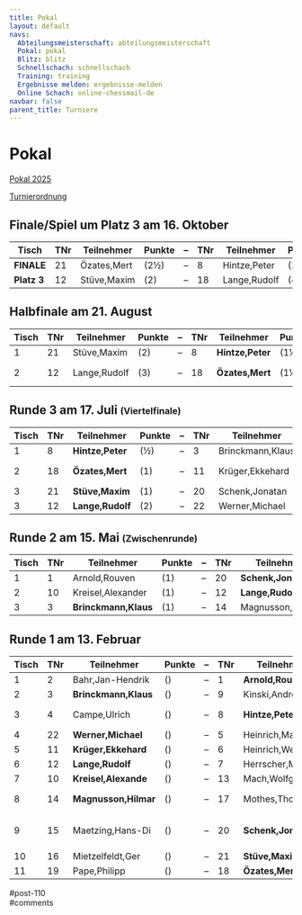 ```yaml
---
title: Pokal 
layout: default
navs:
  Abteilungsmeisterschaft: abteilungsmeisterschaft
  Pokal: pokal
  Blitz: blitz
  Schnellschach: schnellschach
  Training: training
  Ergebnisse melden: ergebnisse-melden
  Online Schach: online-chessmail-de
navbar: false
parent_title: Turniere
---
```

<div class="post-110 page type-page status-publish hentry" id="post-110">
<h1 class="entry-title">Pokal</h1>
<div class="entry-content">
<p><a href="https://www.narva-schach.de/wordpress/wp-content/uploads/2024/12/Pokal-2025.pdf">Pokal 2025</a></p>
<p><a href="https://www.narva-schach.de/wordpress/wp-content/uploads/2020/01/Turnierordnung.pdf">Turnierordnung</a></p>
<h2>Finale/Spiel um Platz 3 am 16. Oktober</h2>
<table class="clean swiss footable">
<thead>
<tr>
<th>Tisch</th>
<th>TNr</th>
<th>Teilnehmer</th>
<th>Punkte</th>
<th>–</th>
<th>TNr</th>
<th>Teilnehmer</th>
<th>Punkte</th>
<th>Ergebnis</th>
</tr>
</thead>
<tbody>
<tr>
<td><strong>FINALE</strong></td>
<td>21</td>
<td>Özates,Mert</td>
<td>(2½)</td>
<td>–</td>
<td>8</td>
<td>Hintze,Peter</td>
<td>(2½)</td>
<td></td>
</tr>
<tr>
<td><strong>Platz 3</strong></td>
<td>12</td>
<td>Stüve,Maxim</td>
<td>(2)</td>
<td>–</td>
<td>18</td>
<td>Lange,Rudolf</td>
<td>(4)</td>
<td></td>
</tr>
</tbody>
</table>
<h2>Halbfinale am 21. August</h2>
<table class="clean swiss footable">
<thead>
<tr>
<th>Tisch</th>
<th>TNr</th>
<th>Teilnehmer</th>
<th>Punkte</th>
<th>–</th>
<th>TNr</th>
<th>Teilnehmer</th>
<th>Punkte</th>
<th>Ergebnis</th>
<th>2.Partie</th>
<th>Rapid</th>
</tr>
</thead>
<tbody>
<tr>
<td>1</td>
<td>21</td>
<td>Stüve,Maxim</td>
<td>(2)</td>
<td>–</td>
<td>8</td>
<td><strong>Hintze,Peter</strong></td>
<td>(1½)</td>
<td>0 – 1</td>
<td></td>
<td></td>
</tr>
<tr>
<td>2</td>
<td>12</td>
<td>Lange,Rudolf</td>
<td>(3)</td>
<td>–</td>
<td>18</td>
<td><strong>Özates,Mert</strong></td>
<td>(1½)</td>
<td>½ – ½</td>
<td>½ – ½</td>
<td>½ – 1½</td>
</tr>
</tbody>
</table>
<h2>Runde 3 am 17. Juli <span style="font-size: 12pt;">(Viertelfinale)</span></h2>
<table class="clean swiss footable">
<thead>
<tr>
<th>Tisch</th>
<th>TNr</th>
<th>Teilnehmer</th>
<th>Punkte</th>
<th>–</th>
<th>TNr</th>
<th>Teilnehmer</th>
<th>Punkte</th>
<th>Ergebnis</th>
<th>Blitz</th>
</tr>
</thead>
<tbody>
<tr>
<td>1</td>
<td>8</td>
<td><strong>Hintze,Peter</strong></td>
<td>(½)</td>
<td>–</td>
<td>3</td>
<td>Brinckmann,Klaus</td>
<td>(2)</td>
<td>+ : –</td>
<td></td>
</tr>
<tr>
<td>2</td>
<td>18</td>
<td><strong>Özates,Mert</strong></td>
<td>(1)</td>
<td>–</td>
<td>11</td>
<td>Krüger,Ekkehard</td>
<td>(1)</td>
<td>½ – ½</td>
<td>1½ – ½</td>
</tr>
<tr>
<td>3</td>
<td>21</td>
<td><strong>Stüve,Maxim</strong></td>
<td>(1)</td>
<td>–</td>
<td>20</td>
<td>Schenk,Jonatan</td>
<td>(1½)</td>
<td>1 – 0</td>
<td></td>
</tr>
<tr>
<td>3</td>
<td>12</td>
<td><strong>Lange,Rudolf</strong></td>
<td>(2)</td>
<td>–</td>
<td>22</td>
<td>Werner,Michael</td>
<td>(1)</td>
<td>1 – 0</td>
<td></td>
</tr>
</tbody>
</table>
<h2>Runde 2 am 15. Mai <span style="font-size: 12pt;">(Zwischenrunde)</span></h2>
<table class="clean swiss footable">
<thead>
<tr>
<th>Tisch</th>
<th>TNr</th>
<th>Teilnehmer</th>
<th>Punkte</th>
<th>–</th>
<th>TNr</th>
<th>Teilnehmer</th>
<th>Punkte</th>
<th>Ergebnis</th>
<th>Blitz</th>
</tr>
</thead>
<tbody>
<tr>
<td>1</td>
<td>1</td>
<td>Arnold,Rouven</td>
<td>(1)</td>
<td>–</td>
<td>20</td>
<td><strong>Schenk,Jonatan</strong></td>
<td>(½)</td>
<td>– – +</td>
<td></td>
</tr>
<tr>
<td>2</td>
<td>10</td>
<td>Kreisel,Alexander</td>
<td>(1)</td>
<td>–</td>
<td>12</td>
<td><strong>Lange,Rudolf</strong></td>
<td>(1)</td>
<td>0 – 1</td>
<td></td>
</tr>
<tr>
<td>3</td>
<td>3</td>
<td><strong>Brinckmann,Klaus</strong></td>
<td>(1)</td>
<td>–</td>
<td>14</td>
<td>Magnusson,Hilmar</td>
<td>(½)</td>
<td>1 – 0</td>
<td></td>
</tr>
</tbody>
</table>
<h2>Runde 1 am 13. Februar</h2>
<table class="clean swiss footable">
<thead>
<tr>
<th>Tisch</th>
<th>TNr</th>
<th>Teilnehmer</th>
<th>Punkte</th>
<th>–</th>
<th>TNr</th>
<th>Teilnehmer</th>
<th>Punkte</th>
<th>Ergebnis</th>
<th>Blitz</th>
</tr>
</thead>
<tbody>
<tr>
<td>1</td>
<td>2</td>
<td>Bahr,Jan-Hendrik</td>
<td>()</td>
<td>–</td>
<td>1</td>
<td><strong>Arnold,Rouven</strong></td>
<td>()</td>
<td>0 – 1</td>
<td></td>
</tr>
<tr>
<td>2</td>
<td>3</td>
<td><strong>Brinckmann,Klaus</strong></td>
<td>()</td>
<td>–</td>
<td>9</td>
<td>Kinski,Andreas</td>
<td>()</td>
<td>+ – –</td>
<td></td>
</tr>
<tr>
<td>3</td>
<td>4</td>
<td>Campe,Ulrich</td>
<td>()</td>
<td>–</td>
<td>8</td>
<td><strong>Hintze,Peter</strong></td>
<td>()</td>
<td>½ – ½</td>
<td style="text-align: center;">0 – 2</td>
</tr>
<tr>
<td>4</td>
<td>22</td>
<td><strong>Werner,Michael</strong></td>
<td>()</td>
<td>–</td>
<td>5</td>
<td>Heinrich,Manfred</td>
<td>()</td>
<td>1 – 0</td>
<td style="text-align: center;"></td>
</tr>
<tr>
<td>5</td>
<td>11</td>
<td><strong>Krüger,Ekkehard</strong></td>
<td>()</td>
<td>–</td>
<td>6</td>
<td>Heinrich,Wesko</td>
<td>()</td>
<td>1 – 0</td>
<td style="text-align: center;"></td>
</tr>
<tr>
<td>6</td>
<td>12</td>
<td><strong>Lange,Rudolf</strong></td>
<td>()</td>
<td>–</td>
<td>7</td>
<td>Herrscher,Michae</td>
<td>()</td>
<td>1 – 0</td>
<td style="text-align: center;"></td>
</tr>
<tr>
<td>7</td>
<td>10</td>
<td><strong>Kreisel,Alexande</strong></td>
<td>()</td>
<td>–</td>
<td>13</td>
<td>Mach,Wolfgang</td>
<td>()</td>
<td>1 – 0</td>
<td style="text-align: center;"></td>
</tr>
<tr>
<td>8</td>
<td>14</td>
<td><strong>Magnusson,Hilmar</strong></td>
<td>()</td>
<td>–</td>
<td>17</td>
<td>Mothes,Thomas</td>
<td>()</td>
<td>½ – ½</td>
<td style="text-align: center;">2 – 0</td>
</tr>
<tr>
<td>9</td>
<td>15</td>
<td>Maetzing,Hans-Di</td>
<td>()</td>
<td>–</td>
<td>20</td>
<td><strong>Schenk,Jonatan</strong></td>
<td>()</td>
<td>½ – ½</td>
<td style="text-align: center;">1½ – 2½</td>
</tr>
<tr>
<td>10</td>
<td>16</td>
<td>Mietzelfeldt,Ger</td>
<td>()</td>
<td>–</td>
<td>21</td>
<td><strong>Stüve,Maxim</strong></td>
<td>()</td>
<td>0 – 1</td>
<td></td>
</tr>
<tr>
<td>11</td>
<td>19</td>
<td>Pape,Philipp</td>
<td>()</td>
<td>–</td>
<td>18</td>
<td><strong>Özates,Mert</strong></td>
<td>()</td>
<td>0 – 1</td>
<td></td>
</tr>
</tbody>
</table>
</div><!-- .entry-content -->
</div> #post-110 
<div id="comments">
</div> #comments 
